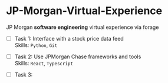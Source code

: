 # JP-Morgan-Virtual-Experience  
JP Morgan **software engineering** virtual experience via forage  
- [ ]  Task 1: Interface with a stock price data feed   
       Skills: ``Python``, ``Git``
- [ ] Task 2: Use JPMorgan Chase frameworks and tools  
       Skills: ``React``, ``Typescript``  
- [ ] Task 3:        

